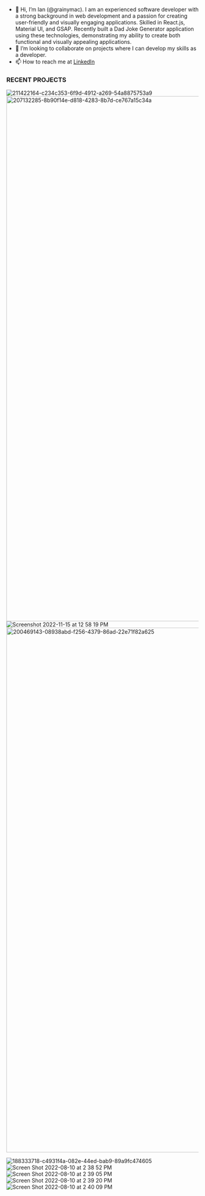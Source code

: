 - 👋 Hi, I’m Ian (@grainymac).  I am an experienced software developer with a strong background in web development and a passion for creating user-friendly and visually engaging applications. Skilled in React.js, Material UI, and GSAP. Recently built a Dad Joke Generator application using these technologies, demonstrating my ability to create both functional and visually appealing applications.
- 💞️ I’m looking to collaborate on projects where I can develop my skills as a developer.
- 📫 How to reach me at [LinkedIn](https://www.linkedin.com/in/ianmac87/)

### RECENT PROJECTS
![211422164-c234c353-6f9d-4912-a269-54a8875753a9](https://user-images.githubusercontent.com/106535343/211906158-1805febf-e645-4075-9ffe-ddc097aa08fa.jpeg)
<img width="1376" alt="207132285-8b90f14e-d818-4283-8b7d-ce767a15c34a" src="https://user-images.githubusercontent.com/106535343/211906037-056630c1-3038-4c76-b323-c65eb01e9a8b.png">
![Screenshot 2022-11-15 at 12 58 19 PM](https://user-images.githubusercontent.com/106535343/202006577-be106cde-d204-4b01-abfb-fe5ab9dc5ac2.png)
<img width="1375" alt="200469143-08938abd-f256-4379-86ad-22e71f82a625" src="https://user-images.githubusercontent.com/106535343/211906877-87403a94-fc97-4d3c-b9b6-472cba58093d.png">

![188333718-c4931f4a-082e-44ed-bab9-89a9fc474605](https://user-images.githubusercontent.com/106535343/211906759-0c6c2e33-f986-4548-869f-f3eb61fa0f6f.gif)
![Screen Shot 2022-08-10 at 2 38 52 PM](https://user-images.githubusercontent.com/106535343/184005585-50396107-7a53-41fb-89f2-1bace79e1093.png)
![Screen Shot 2022-08-10 at 2 39 05 PM](https://user-images.githubusercontent.com/106535343/184005591-a60bbecb-c325-4b24-9ea9-318f929a9581.png)
![Screen Shot 2022-08-10 at 2 39 20 PM](https://user-images.githubusercontent.com/106535343/184005594-aa37a386-0292-4ced-89f8-01b284da3052.png)
![Screen Shot 2022-08-10 at 2 40 09 PM](https://user-images.githubusercontent.com/106535343/184005604-2eb1c51f-a3dc-4b44-81d6-ae6745504b14.png)


<!---
grainymac/grainymac is a ✨ special ✨ repository because its `README.md` (this file) appears on your GitHub profile.
You can click the Preview link to take a look at your changes.
--->




